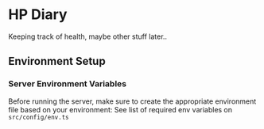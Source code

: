 # HP Diary

Keeping track of health, maybe other stuff later..

## Environment Setup

### Server Environment Variables

Before running the server, make sure to create the appropriate environment file based on your environment: See list of required env variables on `src/config/env.ts`
